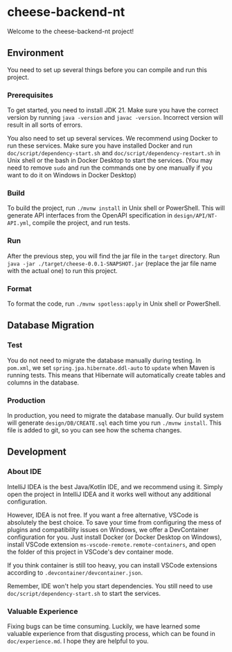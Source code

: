 # cheese-backend-nt
Welcome to the cheese-backend-nt project!

## Environment
You need to set up several things before you can compile and run this project.

### Prerequisites
To get started, you need to install JDK 21. Make sure you have the correct version by running ```java -version``` and
```javac -version```. Incorrect version will result in all sorts of errors.

You also need to set up several services. We recommend using Docker to run these services. Make sure you have installed
Docker and run ```doc/script/dependency-start.sh``` and ```doc/script/dependency-restart.sh```
in Unix shell or the bash in Docker Desktop to start the services. (You may need to remove ```sudo``` and run the commands
one by one manually if you want to do it on Windows in Docker Desktop)

### Build
To build the project, run ```./mvnw install``` in Unix shell or PowerShell. This will generate API interfaces from the
OpenAPI specification in ```design/API/NT-API.yml```, compile the project, and run tests.

### Run
After the previous step, you will find the jar file in the ```target``` directory. Run
```java -jar ./target/cheese-0.0.1-SNAPSHOT.jar``` (replace the jar file name with the actual one) to run this project.

### Format
To format the code, run ```./mvnw spotless:apply``` in Unix shell or PowerShell.

## Database Migration

### Test
You do not need to migrate the database manually during testing. In ```pom.xml```, we set ```spring.jpa.hibernate.ddl-auto```
to ```update``` when Maven is running tests. This means that Hibernate will automatically create tables and columns in
the database.

### Production
In production, you need to migrate the database manually. Our build system will generate ```design/DB/CREATE.sql``` each
time you run ```./mvnw install```. This file is added to git, so you can see how the schema changes.

## Development

### About IDE

IntelliJ IDEA is the best Java/Kotlin IDE, and we recommend using it. Simply open the project in IntelliJ IDEA and it
works well without any additional configuration.

However, IDEA is not free. If you want a free alternative, VSCode is absolutely the best choice. To save your time from
configuring the mess of plugins and compatibility issues on Windows, we offer a DevContainer configuration for you. Just
install Docker (or Docker Desktop on Windows), install VSCode extension `ms-vscode-remote.remote-containers`, and open
the folder of this project in VSCode's dev container mode.

If you think container is still too heavy, you can install VSCode extensions according to `.devcontainer/devcontainer.json`.

Remember, IDE won't help you start dependencies. You still need to use `doc/script/dependency-start.sh` to start
the services.

### Valuable Experience

Fixing bugs can be time consuming. Luckily, we have learned some valuable experience from
that disgusting process, which can be found in `doc/experience.md`. I hope they are helpful to you.
